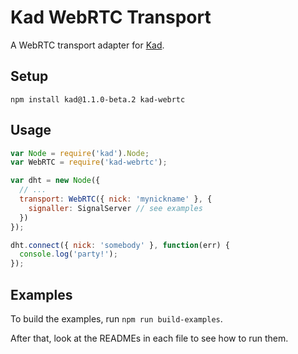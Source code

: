 Kad WebRTC Transport
====================

A WebRTC transport adapter for [Kad](https://github.com/gordonwritescode/kad).

Setup
-----

```
npm install kad@1.1.0-beta.2 kad-webrtc
```

Usage
-----

```js
var Node = require('kad').Node;
var WebRTC = require('kad-webrtc');

var dht = new Node({
  // ...
  transport: WebRTC({ nick: 'mynickname' }, {
    signaller: SignalServer // see examples
  })
});

dht.connect({ nick: 'somebody' }, function(err) {
  console.log('party!');
});
```

Examples
--------

To build the examples, run `npm run build-examples`.

After that, look at the READMEs in each file
to see how to run them.

